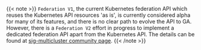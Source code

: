 {{< note >}}
`Federation V1`, the current Kubernetes federation API which reuses the Kubernetes API 
resources 'as is', is currently considered alpha for many of its features, and there is no clear
path to evolve the API to GA. However, there is a `Federation V2` effort in progress to implement
a dedicated federation API apart from the Kubernetes API. The details can be found at
[sig-multicluster community page](https://github.com/kubernetes/community/tree/master/sig-multicluster).
{{< /note >}}
